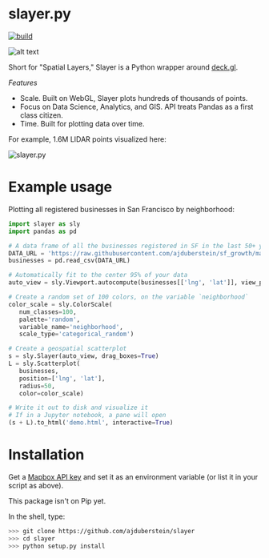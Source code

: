 slayer.py 
================

[![build](https://travis-ci.com/ajduberstein/slayer.svg?branch=master)](https://travis-ci.com/ajduberstein/slayer)

![alt text](https://camo.githubusercontent.com/5da3ed41336cdccc6f186d13e9de7e97cced98b3/687474703a2f2f692e696d6775722e636f6d2f6d7666766766302e6a7067 "slayer.py")

Short for "Spatial Layers," Slayer is a Python wrapper around [deck.gl](http://deck.gl/#/).

_Features_

- Scale. Built on WebGL, Slayer plots hundreds of thousands of points.
- Focus on Data Science, Analytics, and GIS. API treats Pandas as a first class citizen.
- Time. Built for plotting data over time.

For example, 1.6M LIDAR points visualized here:

![slayer.py](https://media.giphy.com/media/YlI1IGJHaNw1We9se7/giphy.gif)

Example usage
================

Plotting all registered businesses in San Francisco by neighborhood:

```python
import slayer as sly
import pandas as pd

# A data frame of all the businesses registered in SF in the last 50+ years
DATA_URL = 'https://raw.githubusercontent.com/ajduberstein/sf_growth/master/public/data/business.csv'
businesses = pd.read_csv(DATA_URL)

# Automatically fit to the center 95% of your data
auto_view = sly.Viewport.autocompute(businesses[['lng', 'lat']], view_proportion=0.95)

# Create a random set of 100 colors, on the variable `neighborhood`
color_scale = sly.ColorScale(
   num_classes=100,
   palette='random',
   variable_name='neighborhood',
   scale_type='categorical_random')

# Create a geospatial scatterplot
s = sly.Slayer(auto_view, drag_boxes=True)
L = sly.Scatterplot(
   businesses,
   position=['lng', 'lat'],
   radius=50,
   color=color_scale)

# Write it out to disk and visualize it
# If in a Jupyter notebook, a pane will open
(s + L).to_html('demo.html', interactive=True)
```

Installation
===========

Get a [Mapbox API key](https://www.mapbox.com/help/how-access-tokens-work/#mapbox-tokens-api) and
set it as an environment variable (or list it in your script as above).

This package isn't on Pip yet.

In the shell, type:

```bash
>>> git clone https://github.com/ajduberstein/slayer
>>> cd slayer
>>> python setup.py install
```
